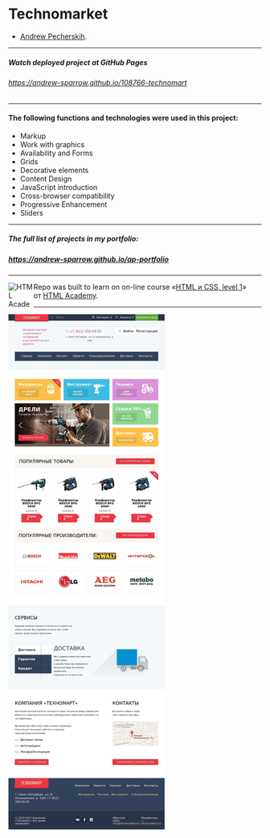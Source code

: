 # Technomarket

* [Andrew Pecherskih](https://up.htmlacademy.ru/htmlcss/23/user/108766).

---
##### Watch deployed project at GitHub Pages
###### https://andrew-sparrow.github.io/108766-technomart
---

#### The following functions and technologies were used in this project:

- Markup
- Work with graphics
- Availability and Forms
- Grids
- Decorative elements
- Content Design
- JavaScript introduction
- Сross-browser compatibility
- Progressive Enhancement
- Sliders

---
##### The full list of projects in my portfolio:
##### https://andrew-sparrow.github.io/ap-portfolio
---

<a href="https://htmlacademy.ru/intensive/htmlcss"><img align="left" width="50" height="50" alt="HTML Academy" src="https://up.htmlacademy.ru/static/img/intensive/htmlcss/logo-for-github-2.png"></a>

Repo was built to learn on on-line course «[HTML и CSS, level 1](https://htmlacademy.ru/intensive/htmlcss)» от [HTML Academy](https://htmlacademy.ru).

---

![Alt text](img/web_site_screenshot_technomart.jpg?raw=true "Title")
